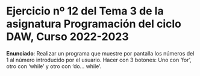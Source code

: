 # Ejercicio nº 12 del Tema 3 de la asignatura Programación del ciclo DAW, Curso 2022-2023
**Enunciado**: Realizar un programa que muestre por pantalla los números del 1 al número introducido por el usuario. 
Hacer con 3 botones: Uno con ‘for’, otro con ‘while’ y otro con ‘do... while’.